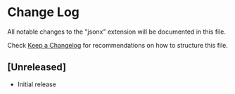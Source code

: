 # Change Log

All notable changes to the "jsonx" extension will be documented in this file.

Check [Keep a Changelog](http://keepachangelog.com/) for recommendations on how to structure this file.

## [Unreleased]

- Initial release